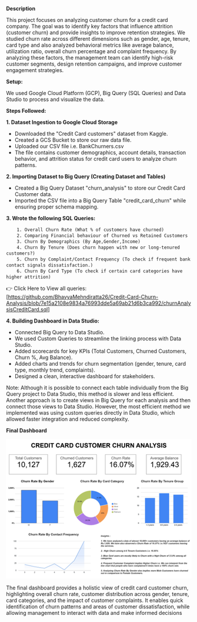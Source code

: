 **Description**

This project focuses on analyzing customer churn for a credit card company. The goal was to identify key factors that influence attrition (customer churn) and provide insights
to improve retention strategies. We studied churn rate across different dimensions such as gender, age, tenure, card type and also analyzed behavioral metrics like 
average balance, utilization ratio, overall churn percentage and complaint frequency. By analyzing these factors, the management team can identify high-risk customer segments, design retention
campaigns, and improve customer engagement strategies.

**Setup:**

We used Google Cloud Platform (GCP), Big Query (SQL Queries) and Data Studio to process and visualize the data.

**Steps Followed:**

**1. Dataset Ingestion to Google Cloud Storage**

   - Downloaded the "Credit Card customers" dataset from Kaggle.
   - Created a GCS Bucket to store our raw data file.
   - Uploaded our CSV file i.e. BankChurners.csv
   - The file contains customer demographics, account details, transaction behavior, and attrition status for credit card users to analyze churn patterns.

**2. Importing Dataset to Big Query (Creating Dataset and Tables)**

   - Created a Big Query Dataset "churn_analysis" to store our Credit Card Customer data.
   - Imported the CSV file into a Big Query Table "credit_card_churn" while ensuring proper schema mapping.

**3. Wrote the following SQL Queries:**
     
        1. Overall Churn Rate (What % of customers have churned)
        2. Comparing Financial behaviour of Churned vs Retained Customers
        3. Churn By Demographics (By Age,Gender,Income)
        4. Churn By Tenure (Does churn happen with new or long-tenured customers?)
        5. Churn by Complaint/Contact Frequency (To check if frequent bank contact signals dissatisfaction.)
        6. Churn By Card Type (To check if certain card categories have higher attrition)

👉 Click Here to View all queries: [https://github.com/BhavyaMehndiratta26/Credit-Card-Churn-Analysis/blob/7e15a2108e9834a76993dde5a69ab21d6b3ca992/churnAnalysisCreditCard.sql]

**4. Building Dashboard in Data Studio:**

   - Connected Big Query to Data Studio.
   - We used Custom Queries to streamline the linking process with Data Studio.
   - Added scorecards for key KPIs (Total Customers, Churned Customers, Churn %, Avg Balance).
   - Added charts and trends for churn segmentation (gender, tenure, card type, monthly trend, complaints).
   - Designed a clean, interactive dashboard for stakeholders.

Note: Although it is possible to connect each table individually from the Big Query project to Data Studio, this method is slower and less efficient. 
Another approach is to create views in Big Query for each analysis and then connect those views to Data Studio. However, the most efficient method we implemented was 
using custom queries directly in Data Studio, which allowed faster integration and reduced complexity.

**Final Dashboard**

![image alt](https://github.com/BhavyaMehndiratta26/Credit-Card-Churn-Analysis/blob/3f6261d141c02622bee96f884fdb8a2b8017d210/Churn_Analysis_Dashboard.jpg)

The final dashboard provides a holistic view of credit card customer churn, highlighting overall churn rate, customer distribution across gender, tenure, card categories, and the impact of customer complaints. It enables quick identification of churn patterns and areas of customer dissatisfaction, while allowing management to interact with data and make informed decisions
